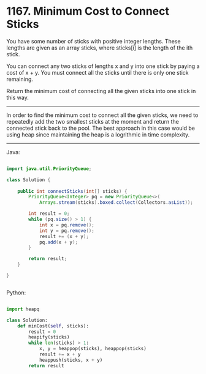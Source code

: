 # 1167. Minimum Cost to Connect Sticks

You have some number of sticks with positive integer lengths. These lengths are
given as an array sticks, where sticks[i] is the length of the ith stick.

You can connect any two sticks of lengths x and y into one stick by paying
a cost of x + y. You must connect all the sticks until there is only one stick
remaining.

Return the minimum cost of connecting all the given sticks into one stick in
this way.

---

In order to find the minimum cost to connect all the given sticks, we need to
repeatedly add the two smallest sticks at the moment and return the connected
stick back to the pool. The best approach in this case would be using heap
since maintaining the heap is a logrithmic in time complexity.

---

Java:

```java

import java.util.PriorityQueue;

class Solution {
    
    public int connectSticks(int[] sticks) {
        PriorityQueue<Integer> pq = new PriorityQueue<>(
            Arrays.stream(sticks).boxed.collect(Collectors.asList));

        int result = 0;
        while (pq.size() > 1) {
            int x = pq.remove();
            int y = pq.remove();
            result += (x + y);
            pq.add(x + y);
        }

        return result;
    }

}



```

Python:

```python

import heapq

class Solution:
    def minCost(self, sticks):
        result = 0
        heapify(sticks)
        while len(sticks) > 1:
            x, y = heappop(sticks), heappop(sticks)
            result += x + y
            heappush(sticks, x + y)
        return result
```

